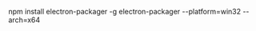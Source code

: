 
npm install electron-packager -g
electron-packager <sourcedir> <appname> --platform=win32 --arch=x64